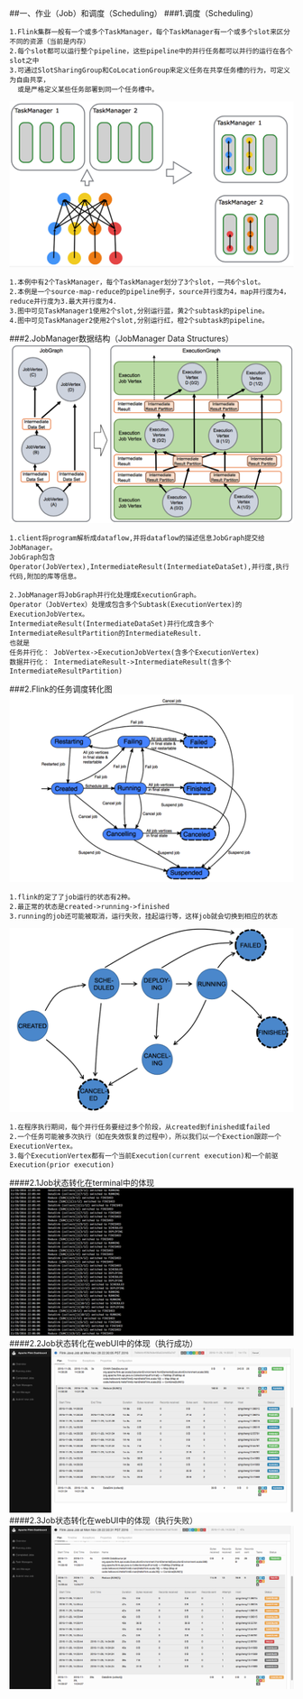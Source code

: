 
##一、作业（Job）和调度（Scheduling）
###1.调度（Scheduling）
```
1.Flink集群一般有一个或多个TaskManager，每个TaskManager有一个或多个slot来区分不同的资源（当前是内存）
2.每个slot都可以运行整个pipeline，这些pipeline中的并行任务都可以并行的运行在各个slot之中
3.可通过SlotSharingGroup和CoLocationGroup来定义任务在共享任务槽的行为，可定义为自由共享，
  或是严格定义某些任务部署到同一个任务槽中。
```
![](images/Snip20161129_1.png) 
```
1.本例中有2个TaskManager，每个TaskManager划分了3个slot，一共6个slot。
2.本例是一个source-map-reduce的pipeline例子，source并行度为4，map并行度为4，reduce并行度为3.最大并行度为4.
3.图中可见TaskManager1使用2个slot,分别运行蓝，黄2个subtask的pipeline。
4.图中可见TaskManager2使用2个slot,分别运行红，橙2个subtask的pipeline。
```
###2.JobManager数据结构（JobManager Data Structures）
![](images/Snip20161129_2.png) 
```
1.client将program解析成dataflow,并将dataflow的描述信息JobGraph提交给JobManager。
JobGraph包含Operator(JobVertex),IntermediateResult(IntermediateDataSet),并行度,执行代码,附加的库等信息。

2.JobManager将JobGraph并行化处理成ExecutionGraph。
Operator（JobVertex）处理成包含多个Subtask(ExecutionVertex)的ExecutionJobVertex。
IntermediateResult(IntermediateDataSet)并行化成含多个IntermediateResultPartition的IntermediateResult.
也就是
任务并行化： JobVertex->ExecutionJobVertex(含多个ExecutionVertex)
数据并行化： IntermediateResult->IntermediateResult(含多个IntermediateResultPartition)
```

###2.Flink的任务调度转化图
![](images/Snip20161129_3.png) 
```
1.flink的定了了job运行的状态有2种。
2.最正常的状态是created->running->finished
3.running的job还可能被取消，运行失败，挂起运行等，这样job就会切换到相应的状态
```
![](images/Snip20161129_5.png) 
```
1.在程序执行期间，每个并行任务要经过多个阶段，从created到finished或failed
2.一个任务可能被多次执行（如在失效恢复的过程中），所以我们以一个Exection跟踪一个ExecutionVertex。
3.每个ExecutionVertex都有一个当前Execution(current execution)和一个前驱Execution(prior execution)
```
####2.1Job状态转化在terminal中的体现
![](images/Snip20161129_9.png) 
####2.2Job状态转化在webUI中的体现（执行成功）
![](images/Snip20161129_16.png) 
####2.3Job状态转化在webUI中的体现（执行失败）
![](images/Snip20161129_19.png) 
